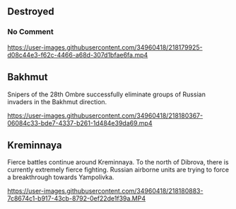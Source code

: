 ## Destroyed 

### No Comment

https://user-images.githubusercontent.com/34960418/218179925-d08c44e3-f62c-4466-a68d-307d1bfae6fa.mp4


## Bakhmut

Snipers of the 28th Ombre successfully eliminate groups of Russian invaders in the Bakhmut direction.

https://user-images.githubusercontent.com/34960418/218180367-06084c33-bde7-4337-b261-1d484e39da69.mp4


## Kreminnaya

Fierce battles continue around Kreminnaya. To the north of Dibrova, there is currently extremely fierce fighting. Russian airborne units are trying to force a breakthrough towards Yampolivka.

https://user-images.githubusercontent.com/34960418/218180883-7c8674c1-b917-43cb-8792-0ef22de1f39a.MP4

